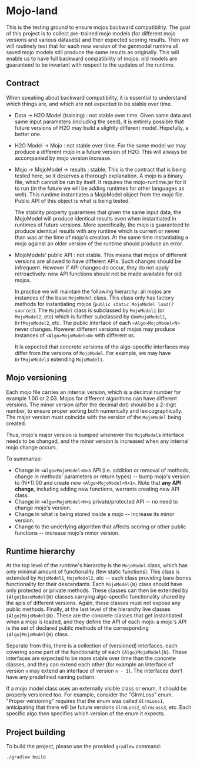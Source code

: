 Mojo-land
=========

This is the testing ground to ensure mojos backward compatibility. The goal of this project is to collect
pre-trained mojo models (for different mojo versions and various datasets) and their expected scoring results. Then
we will routinely test that for each new version of the genmodel runtime all saved mojo models still produce the same
results as originally. This will enable us to have full backward compatibility of mojos: old models are guaranteed
to be invariant with respect to the updates of the runtime.


Contract
--------

When speaking about backward compatibility, it is essential to understand which things are, and which are not expected
to be stable over time.

  * Data -> H2O Model (training) : not stable over time. Given same data and same input parameters (including the
    seed), it is entirely possible that future versions of H2O may build a slightly different model. Hopefully, a
    better one.

  * H2O Model -> Mojo : not stable over time. For the same model we may produce a different mojo in a future
    version of H2O. This will always be accompanied by mojo version increase.

  * Mojo -> MojoModel -> results : stable. This is the contract that is being tested here, so it deserves a thorough
    explanation. A mojo is a binary file, which cannot be run by itself. It requires the mojo-runtime.jar for it to run
    (in the future we will be adding runtimes for other languages as well). This runtime instantiates a MojoModel object
    from the mojo file. Public API of this object is what is being tested.

    The stability property guarantees that given the same input data, the MojoModel will produce identical results
    even when instantiated in runtimes of future versions. More specifically, the mojo is guaranteed to produce
    identical results with any runtime which is current or newer than was at the time of mojo's creation. At the same
    time instantiating a mojo against an older version of the runtime should produce an error.

  * MojoModels' public API : not stable. This means that mojos of different versions are allowed to have different
    APIs. Such changes should be infrequent. However if API changes do occur, they do not apply retroactively:
    new API functions should not be made available for old mojos.

    In practice we will maintain the following hierarchy: all mojos are instances of the base `MojoModel` class. This
    class only has factory methods for instantiating mojos (`public static MojoModel load(? source)`). The `MojoModel`
    class is subclassed by `MojoModel1` (or `MojoModel2`, etc) which is further subclassed by `GbmMojoModel1`,
    `DrfMojoModel2`, etc. The public interface of each `<Algo>MojoModel<N>` never changes. However different versions
    of mojos may produce instances of `<Algo>MojoModel<N>` with different `N`s.

    It is expected that concrete versions of the algo-specific interfaces may differ from the versions of `MojoModel`.
    For example, we may have `DrfMojoModel3` extending `MojoModel1`.



Mojo versioning
---------------

Each mojo file carries an internal version, which is a decimal number for example 1.00 or 2.03. Mojos for different
algorithms can have different versions. The minor version (after the decimal dot) should be a 2-digit number, to ensure 
proper sorting both numerically and lexicographically. The major version must coincide with the version of the 
`MojoModel` being created.

Thus, mojo's major version is bumped whenever the `MojoModel`s interface needs to be changed, and the minor version is
increased when any internal mojo change occurs.

To summarize:

  * Change in `<Algo>MojoModel<N>`s API (i.e. addition or removal of methods, change in methods' parameters or return
    types) -- bump mojo's version to (N+1).00 and create new `<Algo>MojoModel<N+1>`. Note that **any API change**, 
     including adding new functions, warrants creating new API class.
  * Change in `<Algo>MojoModel<N>`s private/protected API -- no need to change mojo's version.
  * Change in what is being stored inside a mojo -- increase its minor version.
  * Change to the underlying algorithm that affects scoring or other public functions -- increase mojo's minor version.


Runtime hierarchy
-----------------

At the top level of the runtime's hierarchy is the `MojoModel` class, which has only minimal amount of functionality 
(few static functions). This class is extended by `MojoModel1`, `MojoModel2`, etc -- each class providing bare-bones
functionality for their descendants. Each `MojoModel{N}` class should have only protected or private methods. These 
classes can then be extended by `{Algo}BaseModel{N}` classes carrying algo-specific functionality shared by the apis
of different versions. Again, these classes must not expose any public methods. Finally, at the last level of the
hierarchy live classes `{Algo}MojoModel{N}`. These are the concrete classes that get instantiated when a mojo is loaded,
and they define the API of each mojo: a mojo's API is the set of declared public methods of the corresponding 
`{Algo}MojoModel{N}` class.

Separate from this, there is a collection of (versioned) interfaces, each covering some part of the functionality of
each `{Algo}MojoModel{N}`. These interfaces are expected to be more stable over time than the concrete classes, and
they can extend each other (for example an interface of version `n` may extend an interface of version `n - 1`). The
interfaces don't have any predefined naming pattern.

If a mojo model class uses an externally visible class or enum, it should be properly versioned too. For example,
consider the "GlrmLoss" enum. "Proper versioning" requires that the enum was called `GlrmLoss1`, anticipating that
there will be future versions `GlrmLoss2`, `GlrmLoss3`, etc. Each specific algo then specifies which version of the
enum it expects.


Project building
----------------

To build the project, please use the provided `gradlew` command:

    ./gradlew build
